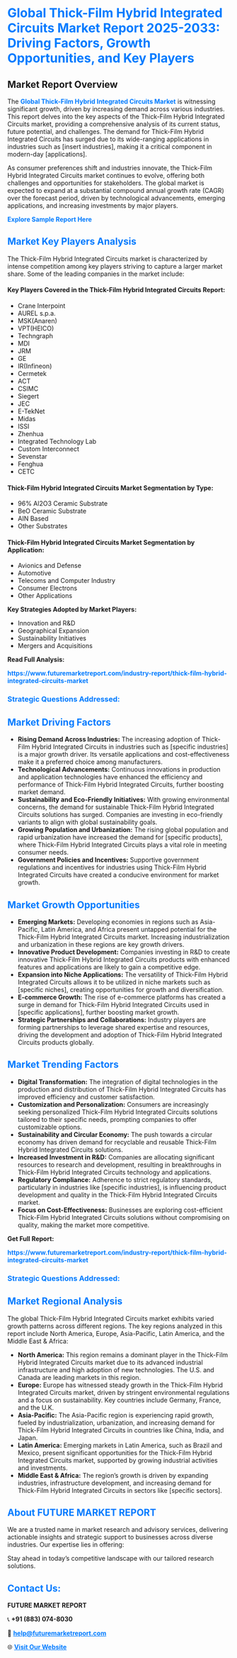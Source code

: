 <h1 style="color: #007BFF;">Global Thick-Film Hybrid Integrated Circuits Market Report 2025-2033: Driving Factors, Growth Opportunities, and Key Players</h1>

<section id="overview">
<h2>Market Report Overview</h2>
<p>The <a href="https://www.futuremarketreport.com/industry-report/thick-film-hybrid-integrated-circuits-market" style="color: #007BFF; text-decoration: none;"><strong>Global Thick-Film Hybrid Integrated Circuits Market</strong></a> is witnessing significant growth, driven by increasing demand across various industries. This report delves into the key aspects of the Thick-Film Hybrid Integrated Circuits market, providing a comprehensive analysis of its current status, future potential, and challenges. The demand for Thick-Film Hybrid Integrated Circuits has surged due to its wide-ranging applications in industries such as [insert industries], making it a critical component in modern-day [applications].</p>
<p>As consumer preferences shift and industries innovate, the Thick-Film Hybrid Integrated Circuits market continues to evolve, offering both challenges and opportunities for stakeholders. The global market is expected to expand at a substantial compound annual growth rate (CAGR) over the forecast period, driven by technological advancements, emerging applications, and increasing investments by major players.</p>
</section>

<section id="overview">
<p><a href="https://www.futuremarketreport.com/request-sample/reportId=75364" style="color: #007BFF; text-decoration: none;"><strong>Explore Sample Report Here</strong></a></p>
</section>

<section id="key-players">
<h2 style="color: #007BFF;">Market Key Players Analysis</h2>
<p>The Thick-Film Hybrid Integrated Circuits market is characterized by intense competition among key players striving to capture a larger market share. Some of the leading companies in the market include:</p>
<h4>Key Players Covered in the Thick-Film Hybrid Integrated Circuits Report:</h4>
<ul><li>Crane Interpoint</li><li>AUREL s.p.a.</li><li>MSK(Anaren)</li><li>VPT(HEICO)</li><li>Techngraph</li><li>MDI</li><li>JRM</li><li>GE</li><li>IR(Infineon)</li><li>Cermetek</li><li>ACT</li><li>CSIMC</li><li>Siegert</li><li>JEC</li><li>E-TekNet</li><li>Midas</li><li>ISSI</li><li>Zhenhua</li><li>Integrated Technology Lab</li><li>Custom Interconnect</li><li>Sevenstar</li><li>Fenghua</li><li>CETC</li></ul>
<h4>Thick-Film Hybrid Integrated Circuits Market Segmentation by Type:</h4>
<ul><li>96% Al2O3 Ceramic Substrate</li><li>BeO Ceramic Substrate</li><li>AIN Based</li><li>Other Substrates</li></ul>

<h4>Thick-Film Hybrid Integrated Circuits Market Segmentation by Application:</h4>
<ul><li>Avionics and Defense</li><li>Automotive</li><li>Telecoms and Computer Industry</li><li>Consumer Electrons</li><li>Other Applications</li></ul>
<p><strong>Key Strategies Adopted by Market Players:</strong></p>
<ul>
<li>Innovation and R&D</li>
<li>Geographical Expansion</li>
<li>Sustainability Initiatives</li>
<li>Mergers and Acquisitions</li>
</ul>
</section>

<section>
<p><strong>Read Full Analysis: </strong></p><a href="https://www.futuremarketreport.com/industry-report/thick-film-hybrid-integrated-circuits-market" style="color: #007BFF; text-decoration: none;"><strong>https://www.futuremarketreport.com/industry-report/thick-film-hybrid-integrated-circuits-market</strong></a>
<h3 style="color: #007BFF;">Strategic Questions Addressed:</h3>
</section>

<section id="driving-factors">
<h2 style="color: #007BFF;">Market Driving Factors</h2>
<ul>
<li><strong>Rising Demand Across Industries:</strong> The increasing adoption of Thick-Film Hybrid Integrated Circuits in industries such as [specific industries] is a major growth driver. Its versatile applications and cost-effectiveness make it a preferred choice among manufacturers.</li>
<li><strong>Technological Advancements:</strong> Continuous innovations in production and application technologies have enhanced the efficiency and performance of Thick-Film Hybrid Integrated Circuits, further boosting market demand.</li>
<li><strong>Sustainability and Eco-Friendly Initiatives:</strong> With growing environmental concerns, the demand for sustainable Thick-Film Hybrid Integrated Circuits solutions has surged. Companies are investing in eco-friendly variants to align with global sustainability goals.</li>
<li><strong>Growing Population and Urbanization:</strong> The rising global population and rapid urbanization have increased the demand for [specific products], where Thick-Film Hybrid Integrated Circuits plays a vital role in meeting consumer needs.</li>
<li><strong>Government Policies and Incentives:</strong> Supportive government regulations and incentives for industries using Thick-Film Hybrid Integrated Circuits have created a conducive environment for market growth.</li>
</ul>
</section>

<section id="growth-opportunities">
<h2 style="color: #007BFF;">Market Growth Opportunities</h2>
<ul>
<li><strong>Emerging Markets:</strong> Developing economies in regions such as Asia-Pacific, Latin America, and Africa present untapped potential for the Thick-Film Hybrid Integrated Circuits market. Increasing industrialization and urbanization in these regions are key growth drivers.</li>
<li><strong>Innovative Product Development:</strong> Companies investing in R&D to create innovative Thick-Film Hybrid Integrated Circuits products with enhanced features and applications are likely to gain a competitive edge.</li>
<li><strong>Expansion into Niche Applications:</strong> The versatility of Thick-Film Hybrid Integrated Circuits allows it to be utilized in niche markets such as [specific niches], creating opportunities for growth and diversification.</li>
<li><strong>E-commerce Growth:</strong> The rise of e-commerce platforms has created a surge in demand for Thick-Film Hybrid Integrated Circuits used in [specific applications], further boosting market growth.</li>
<li><strong>Strategic Partnerships and Collaborations:</strong> Industry players are forming partnerships to leverage shared expertise and resources, driving the development and adoption of Thick-Film Hybrid Integrated Circuits products globally.</li>
</ul>
</section>

<section id="trending-factors">
<h2 style="color: #007BFF;">Market Trending Factors</h2>
<ul>
<li><strong>Digital Transformation:</strong> The integration of digital technologies in the production and distribution of Thick-Film Hybrid Integrated Circuits has improved efficiency and customer satisfaction.</li>
<li><strong>Customization and Personalization:</strong> Consumers are increasingly seeking personalized Thick-Film Hybrid Integrated Circuits solutions tailored to their specific needs, prompting companies to offer customizable options.</li>
<li><strong>Sustainability and Circular Economy:</strong> The push towards a circular economy has driven demand for recyclable and reusable Thick-Film Hybrid Integrated Circuits solutions.</li>
<li><strong>Increased Investment in R&D:</strong> Companies are allocating significant resources to research and development, resulting in breakthroughs in Thick-Film Hybrid Integrated Circuits technology and applications.</li>
<li><strong>Regulatory Compliance:</strong> Adherence to strict regulatory standards, particularly in industries like [specific industries], is influencing product development and quality in the Thick-Film Hybrid Integrated Circuits market.</li>
<li><strong>Focus on Cost-Effectiveness:</strong> Businesses are exploring cost-efficient Thick-Film Hybrid Integrated Circuits solutions without compromising on quality, making the market more competitive.</li>
</ul>
</section>

<section>
<p><strong>Get Full Report: </strong></p><a href="https://www.futuremarketreport.com/industry-report/thick-film-hybrid-integrated-circuits-market" style="color: #007BFF; text-decoration: none;"><strong>https://www.futuremarketreport.com/industry-report/thick-film-hybrid-integrated-circuits-market</strong></a>
<h3 style="color: #007BFF;">Strategic Questions Addressed:</h3>
</section>


<section id="regional-analysis">
<h2 style="color: #007BFF;">Market Regional Analysis</h2>
<p>The global Thick-Film Hybrid Integrated Circuits market exhibits varied growth patterns across different regions. The key regions analyzed in this report include North America, Europe, Asia-Pacific, Latin America, and the Middle East & Africa:</p>
<ul>
<li><strong>North America:</strong> This region remains a dominant player in the Thick-Film Hybrid Integrated Circuits market due to its advanced industrial infrastructure and high adoption of new technologies. The U.S. and Canada are leading markets in this region.</li>
<li><strong>Europe:</strong> Europe has witnessed steady growth in the Thick-Film Hybrid Integrated Circuits market, driven by stringent environmental regulations and a focus on sustainability. Key countries include Germany, France, and the U.K.</li>
<li><strong>Asia-Pacific:</strong> The Asia-Pacific region is experiencing rapid growth, fueled by industrialization, urbanization, and increasing demand for Thick-Film Hybrid Integrated Circuits in countries like China, India, and Japan.</li>
<li><strong>Latin America:</strong> Emerging markets in Latin America, such as Brazil and Mexico, present significant opportunities for the Thick-Film Hybrid Integrated Circuits market, supported by growing industrial activities and investments.</li>
<li><strong>Middle East & Africa:</strong> The region’s growth is driven by expanding industries, infrastructure development, and increasing demand for Thick-Film Hybrid Integrated Circuits in sectors like [specific sectors].</li>
</ul>
</section>

<footer>
<h2 style="color: #007BFF;">About FUTURE MARKET REPORT</h2>
<p>We are a trusted name in market research and advisory services, delivering actionable insights and strategic support to businesses across diverse industries. Our expertise lies in offering:</p>

<p>Stay ahead in today’s competitive landscape with our tailored research solutions.</p>

<h2 style="color: #007BFF;">Contact Us:</h2>
<p><strong>FUTURE MARKET REPORT</strong></p>
<p>📞 <strong>+91 (883) 074-8030</strong></p>
<p>📧 <strong><a href="mailto:help@futuremarketreport.com" style="color: #007BFF;">help@futuremarketreport.com</a></strong></p>
<p>🌐 <strong><a href="https://www.futuremarketreport.com/" style="color: #007BFF;">Visit Our Website</a></strong></p>
</footer>